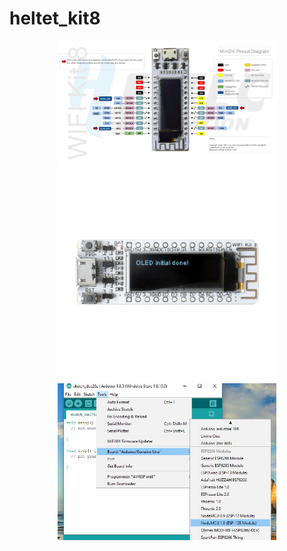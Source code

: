 ﻿# heltet_kit8
<p align="center">

  <img src="image/WIFI Kit 8_page-0001.jpeg" width="350" title="hover text">
  <img src="image/Heltec kit 8.png" width="350" title="hover text">
  <img src="image/select-nodemcu.jpg" width="350" alt="accessibility text">
</p>
